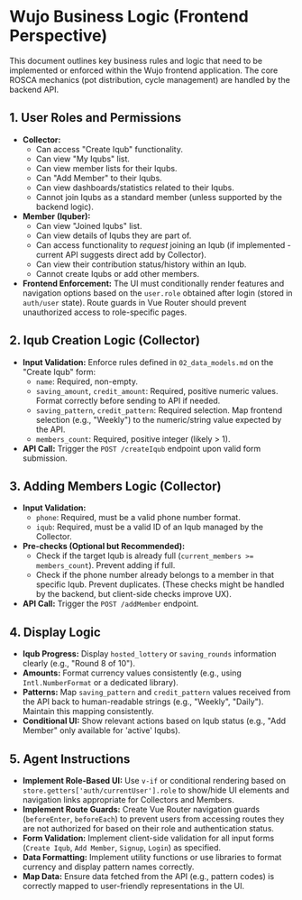 # Wujo Business Logic (Frontend Perspective)

This document outlines key business rules and logic that need to be implemented or enforced within the Wujo frontend application. The core ROSCA mechanics (pot distribution, cycle management) are handled by the backend API.

## 1. User Roles and Permissions

*   **Collector:**
    *   Can access "Create Iqub" functionality.
    *   Can view "My Iqubs" list.
    *   Can view member lists for their Iqubs.
    *   Can "Add Member" to their Iqubs.
    *   Can view dashboards/statistics related to their Iqubs.
    *   Cannot join Iqubs as a standard member (unless supported by the backend logic).
*   **Member (Iquber):**
    *   Can view "Joined Iqubs" list.
    *   Can view details of Iqubs they are part of.
    *   Can access functionality to *request* joining an Iqub (if implemented - current API suggests direct add by Collector).
    *   Can view their contribution status/history within an Iqub.
    *   Cannot create Iqubs or add other members.
*   **Frontend Enforcement:** The UI must conditionally render features and navigation options based on the `user.role` obtained after login (stored in `auth/user` state). Route guards in Vue Router should prevent unauthorized access to role-specific pages.

## 2. Iqub Creation Logic (Collector)

*   **Input Validation:** Enforce rules defined in `02_data_models.md` on the "Create Iqub" form:
    *   `name`: Required, non-empty.
    *   `saving_amount`, `credit_amount`: Required, positive numeric values. Format correctly before sending to API if needed.
    *   `saving_pattern`, `credit_pattern`: Required selection. Map frontend selection (e.g., "Weekly") to the numeric/string value expected by the API.
    *   `members_count`: Required, positive integer (likely > 1).
*   **API Call:** Trigger the `POST /createIqub` endpoint upon valid form submission.

## 3. Adding Members Logic (Collector)

*   **Input Validation:**
    *   `phone`: Required, must be a valid phone number format.
    *   `iqub`: Required, must be a valid ID of an Iqub managed by the Collector.
*   **Pre-checks (Optional but Recommended):**
    *   Check if the target Iqub is already full (`current_members >= members_count`). Prevent adding if full.
    *   Check if the phone number already belongs to a member in that specific Iqub. Prevent duplicates. (These checks might be handled by the backend, but client-side checks improve UX).
*   **API Call:** Trigger the `POST /addMember` endpoint.

## 4. Display Logic

*   **Iqub Progress:** Display `hosted_lottery` or `saving_rounds` information clearly (e.g., "Round 8 of 10").
*   **Amounts:** Format currency values consistently (e.g., using `Intl.NumberFormat` or a dedicated library).
*   **Patterns:** Map `saving_pattern` and `credit_pattern` values received from the API back to human-readable strings (e.g., "Weekly", "Daily"). Maintain this mapping consistently.
*   **Conditional UI:** Show relevant actions based on Iqub status (e.g., "Add Member" only available for 'active' Iqubs).

## 5. Agent Instructions

*   **Implement Role-Based UI:** Use `v-if` or conditional rendering based on `store.getters['auth/currentUser'].role` to show/hide UI elements and navigation links appropriate for Collectors and Members.
*   **Implement Route Guards:** Create Vue Router navigation guards (`beforeEnter`, `beforeEach`) to prevent users from accessing routes they are not authorized for based on their role and authentication status.
*   **Form Validation:** Implement client-side validation for all input forms (`Create Iqub`, `Add Member`, `Signup`, `Login`) as specified.
*   **Data Formatting:** Implement utility functions or use libraries to format currency and display pattern names correctly.
*   **Map Data:** Ensure data fetched from the API (e.g., pattern codes) is correctly mapped to user-friendly representations in the UI.
